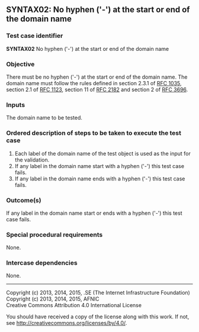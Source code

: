 ## SYNTAX02: No hyphen ('-') at the start or end of the domain name

### Test case identifier
**SYNTAX02** No hyphen ('-') at the start or end of the domain name

### Objective

There must be no hyphen ('-') at the start or end of the domain name.
The domain name must follow the rules defined in section 2.3.1 of [RFC 1035](https://tools.ietf.org/rfc/rfc1035.txt),
section 2.1 of [RFC 1123](https://tools.ietf.org/html/rfc1123#section-2.1), section 11 of
[RFC 2182](https://tools.ietf.org/html/rfc2181#section-11) and section 2 of
[RFC 3696](https://tools.ietf.org/html/rfc3696#section-2).

### Inputs

The domain name to be tested.

### Ordered description of steps to be taken to execute the test case

1. Each label of the domain name of the test object is used as the input for the validation.
2. If any label in the domain name start with a hyphen ('-') this test case fails.
3. If any label in the domain name ends with a hyphen ('-') this test case fails.

### Outcome(s)

If any label in the domain name start or ends with a hyphen ('-') this test case fails.

### Special procedural requirements

None.

### Intercase dependencies

None.

-------

Copyright (c) 2013, 2014, 2015, .SE (The Internet Infrastructure Foundation)  
Copyright (c) 2013, 2014, 2015, AFNIC  
Creative Commons Attribution 4.0 International License

You should have received a copy of the license along with this
work.  If not, see <http://creativecommons.org/licenses/by/4.0/>.
